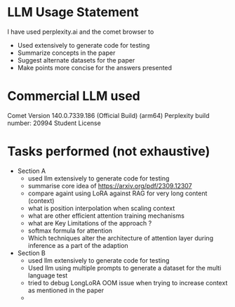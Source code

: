 # LLM Usage Statement

I have used perplexity.ai and the comet browser to 
- Used extensively to generate code for testing 
- Summarize concepts in the paper 
- Suggest alternate datasets for the paper 
- Make points more concise for the answers presented  

# Commercial LLM used 
Comet Version 140.0.7339.186 (Official Build) (arm64)
Perplexity build number: 20994
Student License 

# Tasks performed (not exhaustive)

- Section A
    - used llm extensively to generate code for testing 
    - summarise core idea of https://arxiv.org/pdf/2309.12307
    - compare againt using LoRA against RAG for very long content (context)
    - what is position interpolation when scaling context 
    - what are other efficient attention training mechanisms
    - what are Key Limitations of the approach ? 
    - softmax formula for attention 
    - Which techniques alter the architecture of attention layer during inference as a part of the adaption
- Section B
    - used llm extensively to generate code for testing 
    - Used llm using multiple prompts to generate a dataset for the multi language test 
    - tried to debug LongLoRA OOM issue when trying to increase context as mentioned in the paper 
    - 
